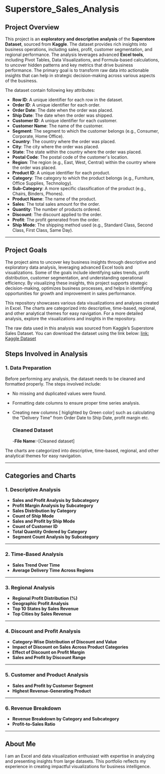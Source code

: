 # Superstore_Sales_Analysis


## Project Overview
This project is an **exploratory and descriptive analysis** of the **Superstore Dataset**, sourced from **Kaggle**. The dataset provides rich insights into business operations, including sales, profit, customer segmentation, and regional performance. The analysis leverages advanced **Excel tools**, including Pivot Tables, Data Visualizations, and Formula-based calculations, to uncover hidden patterns and key metrics that drive business performance. The primary goal is to transform raw data into actionable insights that can help in strategic decision-making across various aspects of the business.

 
The dataset contain following key attributes:
- **Row ID**: A unique identifier for each row in the dataset.
- **Order ID**: A unique identifier for each order.
- **Order Date**: The date when the order was placed.
- **Ship Date**: The date when the order was shipped.
- **Customer ID**: A unique identifier for each customer.
- **Customer Name**: The name of the customer.
- **Segment**: The segment to which the customer belongs (e.g., Consumer, Corporate, Home Office).
- **Country**: The country where the order was placed.
- **City**: The city where the order was placed.
- **State**: The state within the country where the order was placed.
- **Postal Code**: The postal code of the customer's location.
- **Region**: The region (e.g., East, West, Central) within the country where the order was placed.
- **Product ID**: A unique identifier for each product.
- **Category**: The category to which the product belongs (e.g., Furniture, Office Supplies, Technology).
- **Sub-Category**: A more specific classification of the product (e.g., Chairs, Binders, Phones).
- **Product Name**: The name of the product.
- **Sales**: The total sales amount for the order.
- **Quantity**: The number of products ordered.
- **Discount**: The discount applied to the order.
- **Profit**: The profit generated from the order.
- **Ship Mode**: The shipping method used (e.g., Standard Class, Second Class, First Class, Same Day).

---

## Project Goals

The project aims to uncover key business insights through descriptive and exploratory data analysis, leveraging advanced Excel tools and visualizations. Some of the goals include identifying sales trends, profit distribution, customer segmentation, and understanding operational efficiency. By visualizing these insights, this project supports strategic decision-making, optimizes business processes, and helps in identifying opportunities for growth and improvement in sales performance.

This repository showcases various data visualizations and analyses created in Excel. The charts are categorized into descriptive, time-based, regional, and other analytical themes for easy navigation. For a more detailed analysis, explore the visualizations and insights in the repository.

The raw data used in this analysis was sourced from Kaggle’s Superstore Sales Dataset. You can download the dataset using the link below:
[link: Kaggle Dataset](https://www.kaggle.com/datasets/rohitsahoo/sales-forecasting/code)

## Steps Involved in Analysis

### 1. Data Preparation

Before performing any analysis, the dataset needs to be cleaned and formatted properly. The steps involved include:
- No missing and duplicated values were found.
- Formatting date columns to ensure proper time series analysis.
- Creating new columns [ higlighted by Green color] such as calculating the "Delivery Time" from Order Date to Ship Date, profit margin etc.

  ### Cleaned Dataset
  -**File Name**:-[Cleaned dataset]

The charts are categorized into descriptive, time-based, regional, and other analytical themes for easy navigation.

---

## **Categories and Charts**

### **1. Descriptive Analysis**
   - **Sales and Profit Analysis by Subcategory**
   - **Profit Margin Analysis by Subcategory**
   - **Sales Distribution by Category**
   - **Count of Ship Mode**
   - **Sales and Profit by Ship Mode**
   - **Count of Customer ID**
   - **Total Quantity Ordered by Category**
   - **Segment Count Analysis by Subcategory**


---

### **2. Time-Based Analysis**
   - **Sales Trend Over Time**
   - **Average Delivery Time Across Regions**

---

### **3. Regional Analysis**
   - **Regional Profit Distribution (%)**
   - **Geographic Profit Analysis**
   - **Top 10 States by Sales Revenue**
   - **Top Cities by Sales Revenue**

---

### **4. Discount and Profit Analysis**
   - **Category-Wise Distribution of Discount and Value**
   - **Impact of Discount on Sales Across Product Categories**
   - **Effect of Discount on Profit Margin**
   - **Sales and Profit by Discount Range**

---

### **5. Customer and Product Analysis**
   - **Sales and Profit by Customer Segment**
   - **Highest Revenue-Generating Product**

---

### **6. Revenue Breakdown**
   - **Revenue Breakdown by Category and Subcategory**
   - **Profit-to-Sales Ratio**

---


## **About Me**
I am an Excel and data visualization enthusiast with expertise in analyzing and presenting insights from large datasets. This portfolio reflects my experience in creating impactful visualizations for business intelligence.




